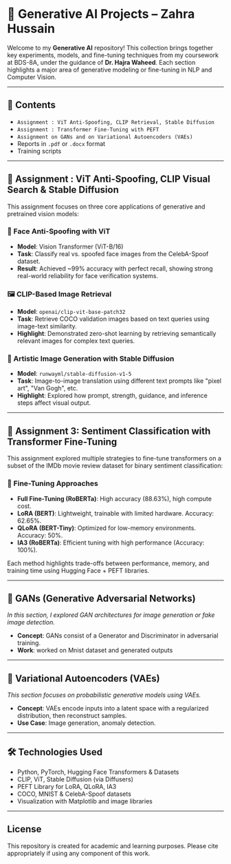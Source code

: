 # 🧠 Generative AI Projects – Zahra Hussain

Welcome to my **Generative AI** repository! This collection brings together key experiments, models, and fine-tuning techniques from my coursework at BDS-8A, under the guidance of **Dr. Hajra Waheed**. Each section highlights a major area of generative modeling or fine-tuning in NLP and Computer Vision.

---

## 📁 Contents

- `Assignment : ViT Anti-Spoofing, CLIP Retrieval, Stable Diffusion`
- `Assignment : Transformer Fine-Tuning with PEFT`
- `Assignment on GANs and on Variational Autoencoders (VAEs)` 
- Reports in `.pdf` or `.docx` format
- Training scripts 

---

## 🧪 Assignment : ViT Anti-Spoofing, CLIP Visual Search & Stable Diffusion

This assignment focuses on three core applications of generative and pretrained vision models:

### 🔐 Face Anti-Spoofing with ViT
- **Model**: Vision Transformer (ViT-B/16)
- **Task**: Classify real vs. spoofed face images from the CelebA-Spoof dataset.
- **Result**: Achieved ~99% accuracy with perfect recall, showing strong real-world reliability for face verification systems.

### 🖼️ CLIP-Based Image Retrieval
- **Model**: `openai/clip-vit-base-patch32`
- **Task**: Retrieve COCO validation images based on text queries using image-text similarity.
- **Highlight**: Demonstrated zero-shot learning by retrieving semantically relevant images for complex text queries.

### 🎨 Artistic Image Generation with Stable Diffusion
- **Model**: `runwayml/stable-diffusion-v1-5`
- **Task**: Image-to-image translation using different text prompts like "pixel art", "Van Gogh", etc.
- **Highlight**: Explored how prompt, strength, guidance, and inference steps affect visual output.

---

## 📘 Assignment 3: Sentiment Classification with Transformer Fine-Tuning

This assignment explored multiple strategies to fine-tune transformers on a subset of the IMDb movie review dataset for binary sentiment classification:

### 🔁 Fine-Tuning Approaches
- **Full Fine-Tuning (RoBERTa)**: High accuracy (88.63%), high compute cost.
- **LoRA (BERT)**: Lightweight, trainable with limited hardware. Accuracy: 62.65%.
- **QLoRA (BERT-Tiny)**: Optimized for low-memory environments. Accuracy: 50%.
- **IA3 (RoBERTa)**: Efficient tuning with high performance (Accuracy: 100%).

Each method highlights trade-offs between performance, memory, and training time using Hugging Face + PEFT libraries.

---

## 🧬 GANs (Generative Adversarial Networks)

*In this section, I explored GAN architectures for image generation or fake image detection.*

- **Concept**: GANs consist of a Generator and Discriminator in adversarial training.
- **Work**: worked on Mnist dataset and generated outputs 

---

## 🧮 Variational Autoencoders (VAEs)

*This section focuses on probabilistic generative models using VAEs.*

- **Concept**: VAEs encode inputs into a latent space with a regularized distribution, then reconstruct samples.
- **Use Case**: Image generation, anomaly detection.


---

## 🛠️ Technologies Used

- Python, PyTorch, Hugging Face Transformers & Datasets
- CLIP, ViT, Stable Diffusion (via Diffusers)
- PEFT Library for LoRA, QLoRA, IA3
- COCO, MNIST & CelebA-Spoof datasets
- Visualization with Matplotlib and image libraries

---

## License

This repository is created for academic and learning purposes. Please cite appropriately if using any component of this work.

